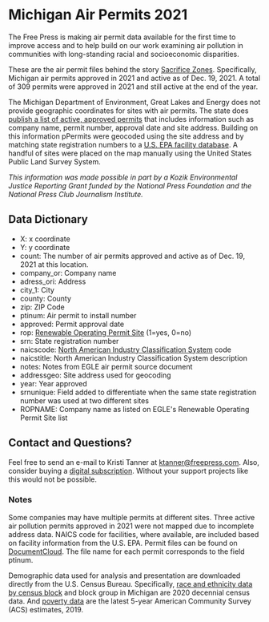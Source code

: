 # Michigan Air Permits 2021

The Free Press is making air permit data available for the first time to improve access and to help build on our work examining air pollution in communities with long-standing racial and socioeconomic disparities.

These are the air permit files behind the story [Sacrifice Zones](https://www.freep.com/in-depth/news/local/michigan/2021/12/30/michigan-environmental-justice-pollution-permitting-egle-epa/8888962002/url). Specifically, Michigan air permits approved in 2021 and active as of Dec. 19, 2021. A total of 309 permits were approved in 2021 and still active at the end of the year.

The Michigan Department of Environment, Great Lakes and Energy does not provide geographic coordinates for sites with air permits. The state does [publish a list of active, approved permits](https://www.deq.state.mi.us/aps/downloads/permits/finpticon/Active%20PTIs%20by%20SRN.pdf) that includes information such as company name, permit number, approval date and site address. Building on this information pPermits were geocoded using the site address and by matching state registration numbers to a [U.S. EPA facility database](https://www.epa.gov/frs/epa-state-combined-csv-download-files). A handful of sites were placed on the map manually using the United States Public Land Survey System.

_This information was made possible in part by a Kozik Environmental Justice Reporting Grant funded by the National Press Foundation and the National Press Club Journalism Institute._

## Data Dictionary
* X: x coordinate
* Y: y coordinate
* count: The number of air permits approved and active as of Dec. 19, 2021 at this location.
* company_or: Company name
* adress_ori: Address
* city_1: City
* county: County
* zip: ZIP Code
* ptinum: Air permit to install number
* approved: Permit approval date
* rop: [Renewable Operating Permit Site](https://www.michigan.gov/egle/0,9429,7-135-3310_70487_6975-389493--,00.html) (1=yes, 0=no)
* srn: State registration number
* naicscode: [North American Industry Classification System](https://www.census.gov/naics/) code
* naicstitle: North American Industry Classification System description
* notes: Notes from EGLE air permit source document
* addressgeo: Site address used for geocoding
* year: Year approved
* srnunique: Field added to differentiate when the same state registration number was used at two different sites
* ROPNAME: Company name as listed on EGLE's Renewable Operating Permit Site list

## Contact and Questions?
Feel free to send an e-mail to Kristi Tanner at ktanner@freepress.com. 
Also, consider buying a [digital subscription](https://cm.freep.com/specialoffer). Without your support projects like this would not be possible.

### Notes
Some companies may have multiple permits at different sites. Three active air pollution permits approved in 2021 were not mapped due to incomplete address data. NAICS code for facilities, where available, are included based on facility information from the U.S. EPA. Permit files can be found on[ DocumentCloud](https://www.documentcloud.org/projects/air-pollution-permits-2021-206020/). The file name for each permit corresponds to the field ptinum.

Demographic data used for analysis and presentation are downloaded directly from the U.S. Census Bureau. Specifically, [race and ethnicity data by census block](https://data.census.gov/cedsci/table?q=P2&g=0400000US26%241000000&tid=DECENNIALPL2020.P2) and block group in Michigan are 2020 decennial census data. And [poverty data](https://data.census.gov/cedsci/table?text=poverty&g=0400000US26%241500000&d=ACS%205-Year%20Estimates%20Detailed%20Tables&tid=ACSDT5Y2019.B17021) are the latest 5-year American Community Survey (ACS) estimates, 2019.
